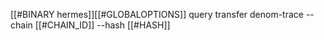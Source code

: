 [[#BINARY hermes]][[#GLOBALOPTIONS]] query transfer denom-trace --chain [[#CHAIN_ID]] --hash [[#HASH]]